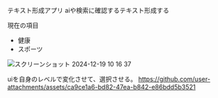 テキスト形成アプリ
aiや検索に確認するテキスト形成する

現在の項目
- 健康
- スポーツ

![スクリーンショット 2024-12-19 10 16 37](https://github.com/user-attachments/assets/1c9ea6aa-43d1-45d8-be15-b996b32ddf47)

uiを自身のレベルで変化させて、選択させる。
https://github.com/user-attachments/assets/ca9ce1a6-bd82-47ea-b842-e86bdd5b3521


